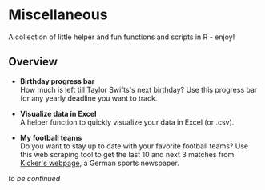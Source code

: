 # Miscellaneous
A collection of little helper and fun functions and scripts in R - enjoy!

## Overview

- __Birthday progress bar__<br>
How much is left till Taylor Swifts's next birthday? Use this progress bar for any yearly deadline you want to track.

- __Visualize data in Excel__<br>
A helper function to quickly visualize your data in Excel (or .csv).

- __My football teams__<br>
Do you want to stay up to date with your favorite football teams? Use this web scraping tool to get the last 10 and next 3 matches from [Kicker's webpage](https://www.kicker.de), a German sports newspaper.

_to be continued_
